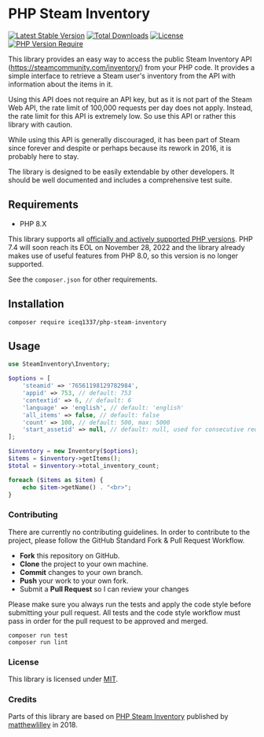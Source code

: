 # PHP Steam Inventory
[![Latest Stable Version](http://poser.pugx.org/iceq1337/steam-inventory-api/v)](https://packagist.org/packages/iceq1337/steam-inventory-api) [![Total Downloads](http://poser.pugx.org/iceq1337/steam-inventory-api/downloads)](https://packagist.org/packages/iceq1337/steam-inventory-api) [![License](http://poser.pugx.org/iceq1337/steam-inventory-api/license)](https://packagist.org/packages/iceq1337/steam-inventory-api) [![PHP Version Require](http://poser.pugx.org/iceq1337/steam-inventory-api/require/php)](https://packagist.org/packages/iceq1337/steam-inventory-api)

This library provides an easy way to access the public Steam Inventory API (https://steamcommunity.com/inventory/) from your PHP code. It provides a simple interface to retrieve a Steam user's inventory from the API with information about the items in it.  

Using this API does not require an API key, but as it is not part of the Steam Web API, the rate limit of 100,000 requests per day does not apply. Instead, the rate limit for this API is extremely low. So use this API or rather this library with caution.  

While using this API is generally discouraged, it has been part of Steam since forever and despite or perhaps because its rework in 2016, it is probably here to stay.  

The library is designed to be easily extendable by other developers. It should be well documented and includes a comprehensive test suite.  

## Requirements
* PHP 8.X  

This library supports all [officially and actively supported PHP versions](https://www.php.net/supported-versions.php). PHP 7.4 will soon reach its EOL on November 28, 2022 and the library already makes use of useful features from PHP 8.0, so this version is no longer supported.  

See the ``composer.json`` for other requirements.  

## Installation
```shell
composer require iceq1337/php-steam-inventory
```

## Usage
```PHP
use SteamInventory\Inventory;

$options = [
    'steamid' => '76561198129782984',
    'appid' => 753, // default: 753
    'contextid' => 6, // default: 6
    'language' => 'english', // default: 'english'
    'all_items' => false, // default: false
    'count' => 100, // default: 500, max: 5000
    'start_assetid' => null, // default: null, used for consecutive requests
];

$inventory = new Inventory($options);
$items = $inventory->getItems();
$total = $inventory->total_inventory_count;

foreach ($items as $item) {
    echo $item->getName() . "<br>";
}
```

### Contributing
There are currently no contributing guidelines. In order to contribute to the project, please follow the GitHub Standard Fork & Pull Request Workflow.

- **Fork** this repository on GitHub.
- **Clone** the project to your own machine.
- **Commit** changes to your own branch.
- **Push** your work to your own fork.
- Submit a **Pull Request** so I can review your changes

Please make sure you always run the tests and apply the code style before submitting your pull request. All tests and the code style workflow must pass in order for the pull request to be approved and merged.  

```shell
composer run test
composer run lint
```

### License
This library is licensed under [MIT](https://github.com/IceQ1337/php-steam-inventory/blob/master/LICENSE).  

### Credits
Parts of this library are based on [PHP Steam Inventory](https://github.com/matthewlilley/php-steam-inventory) published by [matthewlilley](https://github.com/matthewlilley) in 2018.